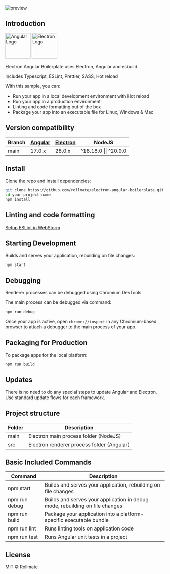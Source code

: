 ![preview](https://github.com/rollmate/electron-angular-boilerplate/assets/129092604/bf43717c-cf30-4ddb-b136-956503d45486)

## Introduction

[<img src="https://blog.ninja-squad.com/assets/images/angular_gradient.png" alt="Angular Logo" width="80"/>](https://angular.dev/)
[<img src="https://www.vectorlogo.zone/logos/electronjs/electronjs-icon.svg" alt="Electron Logo" width="80"/>](https://electronjs.org/)

Electron Angular Boilerplate uses Electron, Angular and esbuild.

Includes Typescript, ESLint, Prettier, SASS, Hot reload

With this sample, you can:

- Run your app in a local development environment with Hot reload
- Run your app in a production environment
- Linting and code formatting out of the box
- Package your app into an executable file for Linux, Windows & Mac

## Version compatibility

| Branch | [Angular](https://angular.io/guide/versions) | [Electron](https://www.electronjs.org/docs/latest/tutorial/electron-timelines) | NodeJS                |
|--------|----------------------------------------------|--------------------------------------------------------------------------------|-----------------------|
| main   | 17.0.x                                       | 28.0.x                                                                         | ^18.18.0 \|\| ^20.9.0 |

## Install

Clone the repo and install dependencies:

``` bash
git clone https://github.com/rollmate/electron-angular-boilerplate.git your-project-name
cd your-project-name
npm install
```

## Linting and code formatting

[Setup ESLint in WebStorm](https://blog.jetbrains.com/webstorm/2016/08/using-external-tools/#set_up_eslint_to_autofix_files)

## Starting Development

Builds and serves your application, rebuilding on file changes:

``` bash
npm start
```

## Debugging

Renderer processes can be debugged using Chromium DevTools.

The main process can be debugged via command:

``` bash
npm run debug
```

Once your app is active, open `chrome://inspect` in any Chromium-based browser
to attach a debugger to the main process of your app.

## Packaging for Production

To package apps for the local platform:

``` bash
npm run build
```

## Updates

There is no need to do any special steps to update Angular and Electron.
Use standard update flows for each framework.

## Project structure

| Folder | Description                                |
|--------|--------------------------------------------|
| main   | Electron main process folder (NodeJS)      |
| src    | Electron renderer process folder (Angular) |

## Basic Included Commands

| Command       | Description                                                                  |
|---------------|------------------------------------------------------------------------------|
| npm start     | Builds and serves your application, rebuilding on file changes               |
| npm run debug | Builds and serves your application in debug mode, rebuilding on file changes |
| npm run build | Package your application into a platform-specific executable bundle          |
| npm run lint  | Runs linting tools on application code                                       |
| npm run test  | Runs Angular unit tests in a project                                         |

## License

MIT © Rollmate
